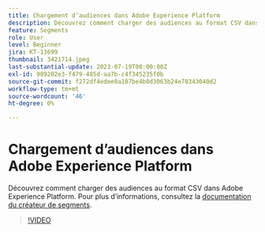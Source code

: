 ```yaml
---
title: Chargement d’audiences dans Adobe Experience Platform
description: Découvrez comment charger des audiences au format CSV dans Adobe Experience Platform.
feature: Segments
role: User
level: Beginner
jira: KT-13699
thumbnail: 3421714.jpeg
last-substantial-update: 2023-07-19T00:00:00Z
exl-id: 989202e3-f479-485d-aa7b-c4f345235f0b
source-git-commit: f272df4edee0a107be4b0d3063b24e70343040d2
workflow-type: tm+mt
source-wordcount: '46'
ht-degree: 0%

---
```


# Chargement d’audiences dans Adobe Experience Platform

Découvrez comment charger des audiences au format CSV dans Adobe Experience Platform. Pour plus d’informations, consultez la [documentation du créateur de segments](https://experienceleague.adobe.com/en/docs/experience-platform/segmentation/ui/audience-portal#import-audience).

>[!VIDEO](https://video.tv.adobe.com/v/3421714/?learn=on)
